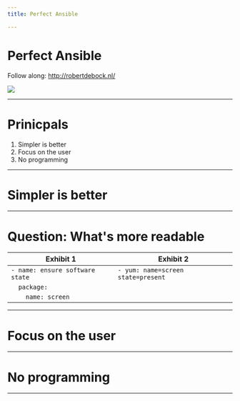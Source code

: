 ```yaml
---
title: Perfect Ansible

---
```


# Perfect Ansible

Follow along: http://robertdebock.nl/

<img src="https://api.qrserver.com/v1/create-qr-code/?size=350x350&data=http://robertdebock.nl/presentations/perfect-ansible/"/>

---

# Prinicpals

1. Simpler is better
2. Focus on the user
3. No programming

---

# Simpler is better

----

# Question: What's more readable

|Exhibit 1                      |Exhibit 2                         |
|-------------------------------|----------------------------------|
|`- name: ensure software state`|`- yum: name=screen state=present`|
|`  package:`                   |                                  |
|`    name: screen`             |                                  |

---

# Focus on the user

---

# No programming

---
